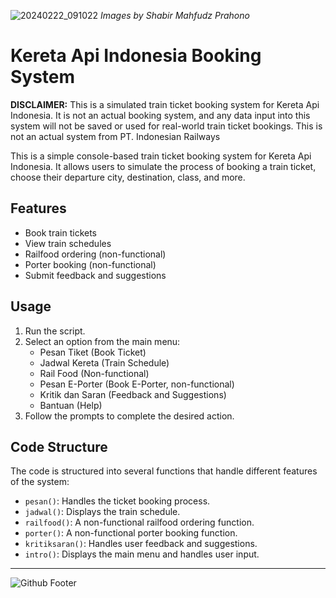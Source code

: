 
![20240222_091022](https://github.com/shabir-mp/Kereta-Api-Indonesia-Booking-System/assets/133546000/8387d77b-17aa-400e-b3b9-0dac7e3ce9e7)
*Images by Shabir Mahfudz Prahono*

# Kereta Api Indonesia Booking System

**DISCLAIMER:** This is a simulated train ticket booking system for Kereta Api Indonesia. It is not an actual booking system, and any data input into this system will not be saved or used for real-world train ticket bookings. This is not an actual system from PT. Indonesian Railways 

This is a simple console-based train ticket booking system for Kereta Api Indonesia. It allows users to simulate the process of booking a train ticket, choose their departure city, destination, class, and more.

## Features

* Book train tickets
* View train schedules
* Railfood ordering (non-functional)
* Porter booking (non-functional)
* Submit feedback and suggestions

## Usage

1. Run the script.
2. Select an option from the main menu:
   - Pesan Tiket (Book Ticket)
   - Jadwal Kereta (Train Schedule)
   - Rail Food (Non-functional)
   - Pesan E-Porter (Book E-Porter, non-functional)
   - Kritik dan Saran (Feedback and Suggestions)
   - Bantuan (Help)
3. Follow the prompts to complete the desired action.

## Code Structure

The code is structured into several functions that handle different features of the system:

* `pesan()`: Handles the ticket booking process.
* `jadwal()`: Displays the train schedule.
* `railfood()`: A non-functional railfood ordering function.
* `porter()`: A non-functional porter booking function.
* `kritiksaran()`: Handles user feedback and suggestions.
* `intro()`: Displays the main menu and handles user input.

-----------------------------------------------------------------------------------------
![Github Footer](https://github.com/shabir-mp/Kereta-Api-Indonesia-Booking-System/assets/133546000/c1833fe4-f470-494f-99e7-d583421625be)

